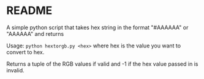 # README

A simple python script that takes hex string in the format "#AAAAAA" or "AAAAAA" and returns

Usage:
    ```python hextorgb.py <hex>```
where hex is the value you want to convert to hex.

Returns a tuple of the RGB values if valid and -1 if the hex value passed in is invalid.